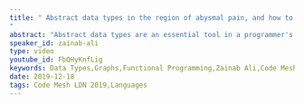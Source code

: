 ```yaml
---
title: " Abstract data types in the region of abysmal pain, and how to navigate them
"
abstract: "Abstract data types are an essential tool in a programmer's toolkit, but finding a data structure to fit them can be challenging. This is especially so for graphs, which can have complex constraints that are difficult to encode using conventional data structures. Join me in the search for a functional, typesafe graph. We will explore different graph representations, and discover how types can help us encode constraints. Using dependent types, we will construct a graph that we can prove satisfies its abstract data type."
speaker_id: zainab-ali
type: video
youtube_id: FbQHyKnfLig
keywords: Data Types,Graphs,Functional Programming,Zainab Ali,Code Mesh LDN,Dependant Types,ADTs
date: 2019-12-18
tags: Code Mesh LDN 2019,Languages
---
```


